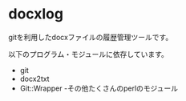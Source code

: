 docxlog
=======

gitを利用したdocxファイルの履歴管理ツールです。

以下のプログラム・モジュールに依存しています。
- git
- docx2txt
- Git::Wrapper
-その他たくさんのperlのモジュール
